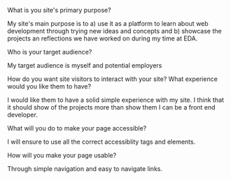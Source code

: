 What is you site's primary purpose?

My site's main purpose is to a) use it as a platform to learn about web development through trying new ideas and concepts and b) showcase the projects an reflections we have worked on during my time at EDA.

Who is your target audience?

My target audience is myself and potential employers

How do you want site visitors to interact with your site? What experience would you like them to have?

I would like them to have a solid simple experience with my site. I think that it should show of the projects more than show them I can be a front end developer. 

What will you do to make your page accessible?

I will ensure to use all the correct accessiblity tags and elements.

How will you make your page usable?

Through simple navigation and easy to navigate links.